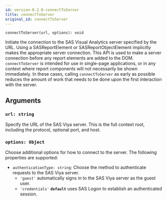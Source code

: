 ```yaml
---
id: version-0.2.0-connectToServer
title: connectToServer
original_id: connectToServer
---
```


```
connectToServer(url, options): void
```

Initiate the connection to the SAS Visual Analytics server specified by the URL. Using a SASReportElement or
SASReportObjectElement implicitly makes the appropriate server connection. This API is used to make a server connection
before any report elements are added to the DOM. `connectToServer` is intended for use in single-page applications, or
in any context where report components will not necessarily be shown immediately. In these cases, calling
`connectToServer` as early as possible reduces the amount of work that needs to be done upon the first interaction with
the server.

## Arguments

### `url: string`

Specify the URL of the SAS Viya server. This is the full context root, including the protocol, optional port, and host.

### `options: Object`

Choose additional options for how to connect to the server. The following properties are supported:

- `authenticationType: string`: Choose the method to authenticate requests to the SAS Viya server.
  - `'guest'` automatically signs in to the SAS Viya server as the guest user.
  - `'credentials'` <b>`default`</b> uses SAS Logon to establish an authenticated session.
